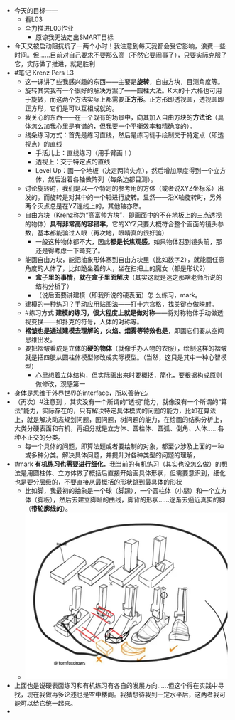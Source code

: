 - 今天的目标——
	- 看L03
	- 全力推进L03作业
		- 原谅我无法定出SMART目标
- 今天又被启动阻抗坑了一两个小时！我注意到每天我都会受它影响，浪费一些时间。但……目前对自己要求不要那么高（不然它要闹事了），只要实际克服了它，实际做了推进，就是胜利
- #笔记 Krenz Pers L3
	- 这一课讲了些我感兴趣的东西——主要是**旋转**，自由方块，目测角度等。
	- 旋转其实我有一个很好的解决方案了——圆柱大法。K大的十六格也可用于旋转，而这两个方法实际上都需要**正方形**。正方形即透视圆，透视圆即正方形，它们是可以互相成就的。
	- 我关心的东西——在一个既有的场景中，向其加入自由方块的**方法论**（具体怎么加我心里是有谱的，但我要一个平衡效率和精确度的）。
	- 线条练习方式：首先是练习直线，然后是练习徒手绘制交于特定点（即透视点）的直线
		- 手活儿上：直线练习（用手臂画！）
		- 透视上：交于特定点的直线
		- Level Up：画一个地板（决定两消失点），然后增加厚度得到一个立方体，然后沿着各轴做阵列（每条边都目测）。
	- 讨论旋转时，我们是以一个特定的参考用的方体（或者说XYZ坐标系）出发的。而旋转是对其中的一个轴进行旋转。显然——沿X轴旋转时，另外两个灭点总是在YZ连线上的，其他轴亦然。
	- 自由方块（Krenz称为“高富帅方块”，即画面中的不在地板上的三点透视的物体）**具有非常高的容错率**，它的XYZ只要大概符合整个画面的镜头参数，基本都能骗过人眼（再次地，眼睛真的很好骗）
		- 一般这种物体都不大，因此**都是长焦观感**，如果物体怼到镜头前，那还是得考虑一下畸变了。
	- 能画自由方块，能把抽象形体塞到自由方块里（比如数字2），就能画任意角度的人体了，比如跪坐着的人，坐在扫把上的魔女（都是形状2）
		- **盒子里的事情，就在盒子里面解决**（其实这就是迷之那啥老师所说的结构分析了）
		- （说后面要讲建模（即我所说的硬表面）怎 么练习，mark。
	- 建模的一种练习？手动应用贴图法——打十六宫格，找关键点做映射。
	- #练习方式 **建模的练习，很大程度上就是做对称**——将对称物体手动做透视变换——如扑克的符号，人体的对称等。
	- **褶皱也是通过建模去理解的，火焰、烟雾等特效也是**，即画它们要从空间思维出发。
	- 要把褶皱看成是立体的**硬的物体**（就像手办人物的衣服），绘制这样的褶皱就是把四肢从圆柱体模型修改成实际模型。（当然，这只是其中一种心智模型）
		- 心里想着立体结构，但实际画出来时要概括，简化，要根据构成原则做修改，观感第一
- 身体是思维于外界世界的interface，所以善待它。
- （再次）#注意到 ，其实没有一个所谓的“透视”能力，就像没有一个所谓的“算法”能力，实际存在的，只有解决特定具体模式的问题的能力，比如在算法上，就是解决动态规划问题，图问题，树问题的能力，在绘画的结构分析上，大类分硬表面和有机，再细分就是立方体、圆柱体、圆弧、倒角、人体……各种不正交的分类。
	- 每一个具体的问题，即算法题或者要绘制的对象，都至少涉及上面的一种或多种分类。解决具体问题，并提升对各种类型的问题的理解，
- #mark **有机练习也需要进行细化**，我当前的有机练习（其实也没怎么做）的想法是用圆柱体、立方体做了概括后直接开始画具体形状，但需要意识到，细化也是要分层级的，不要直接从最概括的形状跳到最具体的形状
	- 比如脚，我最初的抽象是一个球（脚踝），一个圆柱体（小腿）和一个立方体（脚板），然后去建立脚趾的曲线，脚背的形状……逐渐去逼近真实的脚（**带轮廓线的**）。
	- ![image.png](../assets/image_1756816857390_0.png)
- 上面也是说硬表面练习和有机练习有各自的发展方向……但这个得在实践中寻找，现在我做再多论述也是空中楼阁。我猜想待我到一定水平后，这两者我可能可以给它统一起来。
-